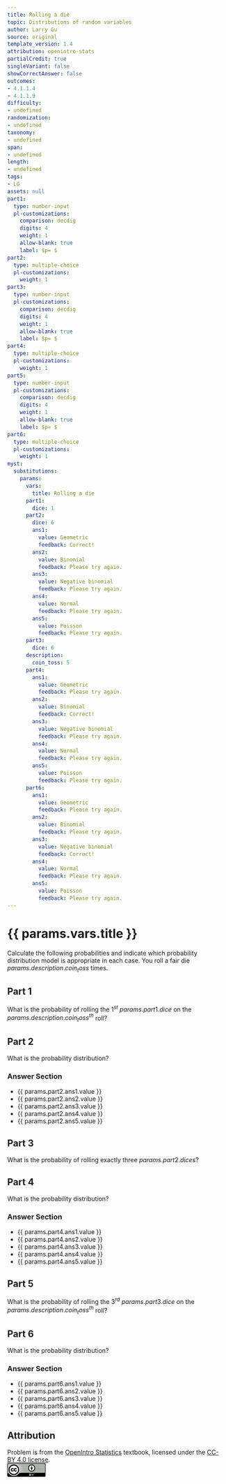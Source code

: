 ```yaml
---
title: Rolling a die
topic: Distributions of random variables
author: Larry Gu
source: original
template_version: 1.4
attribution: openintro-stats
partialCredit: true
singleVariant: false
showCorrectAnswer: false
outcomes:
- 4.1.1.4
- 4.1.1.9
difficulty:
- undefined
randomization:
- undefined
taxonomy:
- undefined
span:
- undefined
length:
- undefined
tags:
- LG
assets: null
part1:
  type: number-input
  pl-customizations:
    comparison: decdig
    digits: 4
    weight: 1
    allow-blank: true
    label: $p= $
part2:
  type: multiple-choice
  pl-customizations:
    weight: 1
part3:
  type: number-input
  pl-customizations:
    comparison: decdig
    digits: 4
    weight: 1
    allow-blank: true
    label: $p= $
part4:
  type: multiple-choice
  pl-customizations:
    weight: 1
part5:
  type: number-input
  pl-customizations:
    comparison: decdig
    digits: 4
    weight: 1
    allow-blank: true
    label: $p= $
part6:
  type: multiple-choice
  pl-customizations:
    weight: 1
myst:
  substitutions:
    params:
      vars:
        title: Rolling a die
      part1:
        dice: 1
      part2:
        dice: 6
        ans1:
          value: Geometric
          feedback: Correct!
        ans2:
          value: Binomial
          feedback: Please try again.
        ans3:
          value: Negative binomial
          feedback: Please try again.
        ans4:
          value: Normal
          feedback: Please try again.
        ans5:
          value: Poisson
          feedback: Please try again.
      part3:
        dice: 6
      description:
        coin_toss: 5
      part4:
        ans1:
          value: Geometric
          feedback: Please try again.
        ans2:
          value: Binomial
          feedback: Correct!
        ans3:
          value: Negative binomial
          feedback: Please try again.
        ans4:
          value: Normal
          feedback: Please try again.
        ans5:
          value: Poisson
          feedback: Please try again.
      part6:
        ans1:
          value: Geometric
          feedback: Please try again.
        ans2:
          value: Binomial
          feedback: Please try again.
        ans3:
          value: Negative binomial
          feedback: Correct!
        ans4:
          value: Normal
          feedback: Please try again.
        ans5:
          value: Poisson
          feedback: Please try again.
---
```

# {{ params.vars.title }}
Calculate the following probabilities and indicate which probability distribution model is appropriate in each case. You roll a fair die ${{ params.description.coin_toss }}$ times.

## Part 1

What is the probability of rolling the $1^{st}$ ${{ params.part1.dice }}$ on the ${{ params.description.coin_toss }}^{th}$ roll?

## Part 2

What is the probability distribution?

### Answer Section

- {{ params.part2.ans1.value }}
- {{ params.part2.ans2.value }}
- {{ params.part2.ans3.value }}
- {{ params.part2.ans4.value }}
- {{ params.part2.ans5.value }}

## Part 3

What is the probability of rolling exactly three ${{ params.part2.dice }}$s?

## Part 4

What is the probability distribution?

### Answer Section

- {{ params.part4.ans1.value }}
- {{ params.part4.ans2.value }}
- {{ params.part4.ans3.value }}
- {{ params.part4.ans4.value }}
- {{ params.part4.ans5.value }}

## Part 5

What is the probability of rolling the $3^{rd}$ ${{ params.part3.dice }}$ on the ${{ params.description.coin_toss }}^{th}$ roll?

## Part 6

What is the probability distribution?

### Answer Section

- {{ params.part6.ans1.value }}
- {{ params.part6.ans2.value }}
- {{ params.part6.ans3.value }}
- {{ params.part6.ans4.value }}
- {{ params.part6.ans5.value }}

## Attribution

Problem is from the [OpenIntro Statistics](https://openintro.org/book/os/) textbook, licensed under the [CC-BY 4.0 license](https://creativecommons.org/licenses/by/4.0/).<br>![Image representing the Creative Commons 4.0 BY license.](https://raw.githubusercontent.com/firasm/bits/master/by.png)